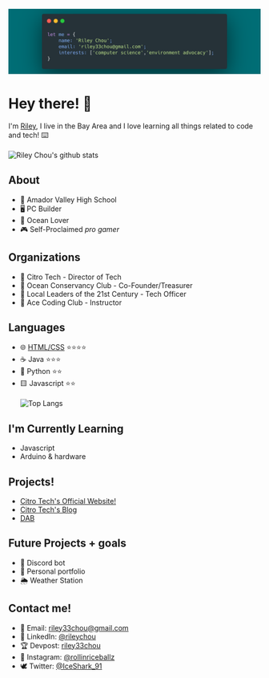 ![Banner](/header.png)
# Hey there! 👋

I'm [Riley](https://rileychou.github.io/), I live in the Bay Area and I love learning all things related to code and tech! ⌨️ \
\
![Riley Chou's github stats](https://github-readme-stats.vercel.app/api?username=rileychou&show_icons=true&count_private=true&title_color=00a9b5&text_color=FFF&icon_color=EA7200&bg_color=000)


## About
* 🏫 Amador Valley High School
* 🖥 PC Builder
* 🦈 Ocean Lover
* 🎮 Self-Proclaimed *pro gamer*

## Organizations
* 🍋 Citro Tech - Director of Tech
* 🌊 Ocean Conservancy Club - Co-Founder/Treasurer
* 🌱 Local Leaders of the 21st Century - Tech Officer
* 🦖 Ace Coding Club - Instructor

## Languages 
* 🌐 [HTML/CSS](https://www.freecodecamp.org/certification/rileychou/responsive-web-design) ⭐️⭐️⭐️⭐️
* ☕️ Java ⭐️⭐️⭐️
* 🐍 Python ⭐️⭐️ 
* 🟨 Javascript ⭐️⭐️ 
\
\
![Top Langs](https://github-readme-stats.vercel.app/api/top-langs/?username=rileychou&layout=compact&title_color=00a9b5&text_color=FFF&icon_color=EA7200&bg_color=000)

## I'm Currently Learning
* Javascript
* Arduino & hardware

## Projects! 
* [Citro Tech's Official Website!](https://citrotech.netlify.app/)
* [Citro Tech's Blog](https://citroblog.vercel.app/)
* [DAB](https://devpost.com/software/dab)

## Future Projects + goals
* 🤖 Discord bot
* 🐽 Personal portfolio
* 🌦 Weather Station

## Contact me!
* 📧 Email: [riley33chou@gmail.com](mailto:riley33chou@gmail.com)
* 🤵 LinkedIn: [@rileychou](https://www.linkedin.com/in/rileychou/)
* 🏆 Devpost: [riley33chou](https://devpost.com/riley33chou?ref_content=user-portfolio&ref_feature=portfolio&ref_medium=global-nav)
* 📸 Instagram: [@rollinriceballz](https://www.instagram.com/rollinriceballz/)
* 🕊 Twitter: [@IceShark_91](https://twitter.com/IceShark_91)
